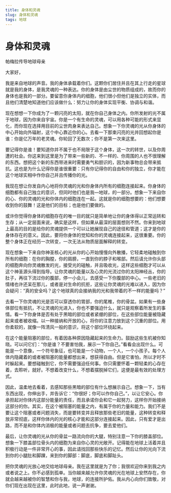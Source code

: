 ```yaml
--- 
title: 身体和灵魂 
slug: 身体和灵魂 
tags: 地球 
--- 
```

# 身体和灵魂

帕梅拉传导地球母亲

大家好，

我是来自地球的声音。我的身体承载着你们。这颗你们居住并且在其上行走的星球就是我的身体，是我灵魂的一种表达。你的身体是由尘世的物质组成的，故而你的身体也是我的一部分。要留意你身体内的细胞，他们很小但他们是独立的实体，而且他们清楚地知道他们应该做什么：努力让你的身体实现平衡、协调与和谐。

现在想想一下你成为了一颗闪亮的太阳，就在你自己身体之内。你所发射的光不属于地球，因为你来自宇宙。你是一个有生命的灵魂，可以用各种可能的形式来显化，而你现在选择用目前的尘世肉身来表达自己。想象一下你灵魂的光从你身体的中心开始向外辐射，这个中心靠近你的心。去看一下那束闪亮的光并回想起你是谁：你是亿万年的老灵魂。你轮回了无数次；你不是第一次来这里。

要记得你是谁！要知道你并不属于也不局限于这个身体，这一次的转世，以及你周遭的社会。你这来到这里是为了带来一些新的、不一样的、你周围的人也不很理解的东西。想把这个新的东西带进来时需要勇气和胆识的，因为新事物总会带来抵抗。这也是为什么记得你是谁很重要：只有你记得你的自由和你的独立，你才能在这个地球实相中作你自己并且传播你的光。

我现在想让你发自内心地将你灵魂的光和你身体内所有的细胞连接起来。你身体的细胞都有自己独立的意识，但同时他们也是我—地球，的一部分。想象一下来自你的心、你的灵魂的光和你体内的细胞连在一起。这就是你的细胞想要的：他们想要收到你的鼓舞！这是他们的目标；也是他们要做的。

或许你觉得你身体的细胞存在的唯一目的就只是简单地让你的身体得以正常运转和生存；从一定层面来说，确实是这样，但如果从最深的层面想则不然。你来到地球上最高的目的是给你的灵魂提供一个可以让她展现自己的途径和管道；这才是你的身体存在的意义。因此，要将你身体的觉知和你的灵魂连接起来，这很重要。你的整个身体正在经历一次转变，一次无法从物质层面解释的转变。

现在想象一下来自你神圣核心的光从你的心开始慢慢向外散播，它轻柔地碰触到你所有的细胞：在你的胸膛，你的肩膀，一直到你的脖子和喉部。然后请允许你头部的细胞奔向你灵魂散发的光，接受光的碰触，并且吸收光，这样这些细胞才可以从这个神圣源头得到指导。让你灵魂的能量以及心灵的光流过你的太阳神经丛，你的肚子，再往下流过你的腹部，停一小会儿，去感受一下你腹部的中心。一些老旧的情绪也许还呆在那儿，或者是对生命的抗拒，这些让你灵魂的光难以进入，因为你会疑问：“真的安全吗？这个地球真的会接纳我的光和我带着的不一样的能量吗？”

去看一下你灵魂的光是否可以穿透你的胃部，你的尾椎，你的骨盆。如果有一些身体部位有抵抗，不让灵魂的光进入，你也不要强迫什么，就只是观察着所发生的事情。看一下你身体是否有处于黑暗的部位或者紧绷的部位，在这些部位能量被隐藏起来或者被收缩。以一种接纳和开放的心，将你的注意力放到这个沉重的部位。用你柔软的，就像一阵清风一般的意识，将这个部位环绕起来。

在这个能量阻塞的部位，有着因各种原因隐藏起来的生命力。鼓励这些生机被你知晓。可以问它们：“你是谁？不要害怕我，展示一下你自己。”看看会出现什么。可能是一个意像，一个符号象征，也可能是一个动物，一个人，一个小孩子。每个人体内隐藏着的或者被阻塞的能量都想出来，想获得自由。但是它害怕，所以才时不时躲起来。要想碰触到它，你不需要强迫任何事。你只需要怀着一颗轻柔的心存在着，去聆听，就好。不想着改变什么，不想着摆脱掉它们，这便是最有效的处理方式。

因此，温柔地去看着，去感知那些黑暗的部位有什么想展示自己。想象一下，当有东西出现，你伸出手，并告诉它：“你很好；你可以作你自己。”，以让它安心。你承担起对你体内这部分能量的责任，而且承诺你会和它一起努力，这样你开始接纳这部分的你。其实，在这个被阻塞的能量之内，有属于你的力量和能力。我们不是要让这个阻塞或者问题消失，而是要转变并且释放那些老旧的能量，这种转变和释放非常彻底，这样你体内的光的核心才能和这部分连接起来。因此，只有爱才是出路，而不是和你体内消极的能量或者问题去抗争，要去爱他们。

最后，让你灵魂的光从你的骨盆一路流向你的大腿，特别注意一下你的膝盖部位。想象一下膝盖部位骨头内的细胞为来自你心灵的光敞开。记得能在地球上活着并且积极行动是一件非常开心的事，因此请找回那些快乐的记忆。然后让你的光向下流到你的小腿肚和脚踝，来到你的脚部：脚底，脚底和脚趾头。

把你灵魂的光放心地交给地球母亲。我在这里就是为了你；我很欢迎你来到我之内或者说之上。你不必感到孤单。当你越来越允许你灵魂的光在地球上安然存在，你就会越来越被你的智慧和你与我，地球，的连接所护佑。我从内心向你们致敬，对你们现在出现在这里，此时此地，说一声谢谢。